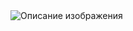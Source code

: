 <picture>
  <!-- Это изображение будет показано на мобильных устройствах (ширина до 768px) -->
  <source srcset="mobile-image.jpg" media="(max-width: 767px)">
  
  <!-- Это изображение будет показано на всех других устройствах -->
  <img src="desktop-image.jpg" alt="Описание изображения">
</picture>